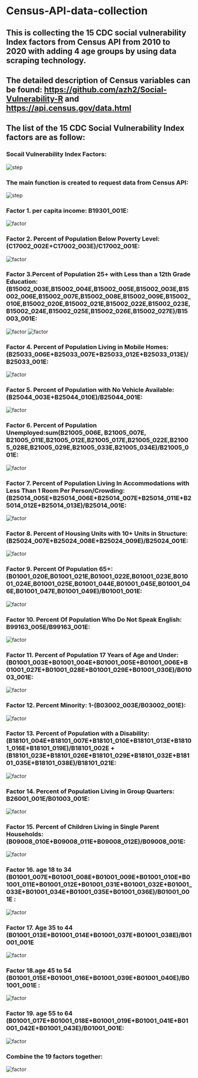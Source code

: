 # Census-API-data-collection
## This is collecting the 15 CDC social vulnerability Index factors from Census API from 2010 to 2020 with adding 4 age groups by using data scraping technology.
## The detailed description of Census variables can be found: https://github.com/azh2/Social-Vulnerability-R and https://api.census.gov/data.html  
## The list of the 15 CDC Social Vulnerability Index factors are as follow:
### Socail Vulnerability Index Factors:
<img src="https://github.com/Wenhuan2516/Census-API-data-collection/blob/main/svi1.png" alt="step" title="step">

### The main function is created to request data from Census API:
<img src="https://github.com/Wenhuan2516/Census-API-data-collection/blob/main/svi2.png" alt="step" title="step">

### Factor 1. per capita income: B19301_001E:
<img src="https://github.com/Wenhuan2516/Census-API-data-collection/blob/main/factor1.png" alt="factor" title="factor">

### Factor 2. Percent of Population Below Poverty Level: (C17002_002E+C17002_003E)/C17002_001E:
<img src="https://github.com/Wenhuan2516/Census-API-data-collection/blob/main/factor2.png" alt="factor" title="factor">

### Factor 3.Percent of Population 25+ with Less than a 12th Grade Education: (B15002_003E,B15002_004E,B15002_005E,B15002_003E,B15002_006E,B15002_007E,B15002_008E,B15002_009E,B15002_010E,B15002_020E,B15002_021E,B15002_022E,B15002_023E,B15002_024E,B15002_025E,B15002_026E,B15002_027E)/B15003_001E:
<img src="https://github.com/Wenhuan2516/Census-API-data-collection/blob/main/factor3_1.png" alt="factor" title="factor">
<img src="https://github.com/Wenhuan2516/Census-API-data-collection/blob/main/factor3_2.png" alt="factor" title="factor">

### Factor 4. Percent of Population Living in Mobile Homes: (B25033_006E+B25033_007E+B25033_012E+B25033_013E)/B25033_001E:
<img src="https://github.com/Wenhuan2516/Census-API-data-collection/blob/main/factor4.png" alt="factor" title="factor">

### Factor 5. Percent of Population with No Vehicle Available: (B25044_003E+B25044_010E)/B25044_001E:
<img src="https://github.com/Wenhuan2516/Census-API-data-collection/blob/main/factor5.png" alt="factor" title="factor">

### Factor 6. Percent of Population Unemployed:sum(B21005_006E, B21005_007E, B21005_011E,B21005_012E,B21005_017E,B21005_022E,B21005_028E,B21005_029E,B21005_033E,B21005_034E)/B21005_001E:
<img src="https://github.com/Wenhuan2516/Census-API-data-collection/blob/main/factor6.png" alt="factor" title="factor">

### Factor 7. Percent of Population Living In Accommodations with Less Than 1 Room Per Person/Crowding: (B25014_005E+B25014_006E+B25014_007E+B25014_011E+B25014_012E+B25014_013E)/B25014_001E:
<img src="https://github.com/Wenhuan2516/Census-API-data-collection/blob/main/factor7.png" alt="factor" title="factor">

### Factor 8. Percent of Housing Units with 10+ Units in Structure: (B25024_007E+B25024_008E+B25024_009E)/B25024_001E:
<img src="https://github.com/Wenhuan2516/Census-API-data-collection/blob/main/factor8.png" alt="factor" title="factor">

### Factor 9. Percent Of Population 65+: (B01001_020E,B01001_021E,B01001_022E,B01001_023E,B01001_024E,B01001_025E,B01001_044E,B01001_045E,B01001_046E,B01001_047E,B01001_049E)/B01001_001E:
<img src="https://github.com/Wenhuan2516/Census-API-data-collection/blob/main/factor9.png" alt="factor" title="factor">

### Factor 10. Percent Of Population Who Do Not Speak English: B99163_005E/B99163_001E:
<img src="https://github.com/Wenhuan2516/Census-API-data-collection/blob/main/factor10.png" alt="factor" title="factor">

### Factor 11. Percent of Population 17 Years of Age and Under: (B01001_003E+B01001_004E+B01001_005E+B01001_006E+B01001_027E+B01001_028E+B01001_029E+B01001_030E)/B01003_001E:
<img src="https://github.com/Wenhuan2516/Census-API-data-collection/blob/main/factor11.png" alt="factor" title="factor">

### Factor 12. Percent Minority: 1-(B03002_003E/B03002_001E):
<img src="https://github.com/Wenhuan2516/Census-API-data-collection/blob/main/factor12.png" alt="factor" title="factor">

### Factor 13. Percent of Population with a Disability: (B18101_004E+B18101_007E+B18101_010E+B18101_013E+B18101_016E+B18101_019E)/B18101_002E + (B18101_023E+B18101_026E+B18101_029E+B18101_032E+B18101_035E+B18101_038E)/B18101_021E:
<img src="https://github.com/Wenhuan2516/Census-API-data-collection/blob/main/factor13.png" alt="factor" title="factor">

### Factor 14. Percent of Population Living in Group Quarters: B26001_001E/B01003_001E:
<img src="https://github.com/Wenhuan2516/Census-API-data-collection/blob/main/factor14.png" alt="factor" title="factor">

### Factor 15. Percent of Children Living in Single Parent Households: (B09008_010E+B09008_011E+B09008_012E)/B09008_001E:
<img src="https://github.com/Wenhuan2516/Census-API-data-collection/blob/main/factor15.png" alt="factor" title="factor">

### Factor 16. age 18 to 34 (B01001_007E+B01001_008E+B01001_009E+B01001_010E+B01001_011E+B01001_012E+B01001_031E+B01001_032E+B01001_033E+B01001_034E+B01001_035E+B01001_036E)/B01001_001E :
<img src="https://github.com/Wenhuan2516/Census-API-data-collection/blob/main/factor16.png" alt="factor" title="factor">

### Factor 17. Age 35 to 44 (B01001_013E+B01001_014E+B01001_037E+B01001_038E)/B01001_001E
<img src="https://github.com/Wenhuan2516/Census-API-data-collection/blob/main/factor17.png" alt="factor" title="factor">

### Factor 18.age 45 to 54 (B01001_015E+B01001_016E+B01001_039E+B01001_040E)/B01001_001E :
<img src="https://github.com/Wenhuan2516/Census-API-data-collection/blob/main/factor18.png" alt="factor" title="factor">

### Factor 19. age 55 to 64 (B01001_017E+B01001_018E+B01001_019E+B01001_041E+B01001_042E+B01001_043E)/B01001_001E:
<img src="https://github.com/Wenhuan2516/Census-API-data-collection/blob/main/factor19.png" alt="factor" title="factor">

### Combine the 19 factors together:
<img src="https://github.com/Wenhuan2516/Census-API-data-collection/blob/main/factor20.png" alt="factor" title="factor">

